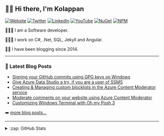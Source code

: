 ## 👋🏽 Hi there, I'm Kolappan

[![Website](https://img.shields.io/badge/Website-kolappan.dev-informational?style=flat-square&logo=microsoft%20edge&logoColor=white)](https://kolappan.dev)
[![Twitter](https://img.shields.io/badge/-Twitter-1DA1F2?style=flat-square&logo=twitter&logoColor=white)](https://twitter.com/KolappanNathan)
[![LinkedIn](https://img.shields.io/badge/-LinkedIn-006192?style=flat-square&logo=linkedin)](https://www.linkedin.com/in/kolappannathan)
[![YouTube](https://img.shields.io/badge/-YouTube-ff0000?style=flat-square&logo=youtube)](https://www.youtube.com/c/KolappanKols)
[![NuGet](https://img.shields.io/badge/-NuGet-004880?style=flat-square&logo=nuget)](https://www.nuget.org/profiles/kolappannathan)
[![NPM](https://img.shields.io/badge/-NPM-CC3534?style=flat-square&logo=npm)](https://www.npmjs.com/~kolappannathan)

👨🏽‍💻 I am a Software developer.

👨🏽‍💻 I work on C#, .Net, SQL, Jekyll and Angular.

✍🏽 I have been blogging since 2014.

---

### 📘 Latest Blog Posts

<!-- PERSONAL-BLOG-POST-LIST:START -->
- [Signing your GitHub commits using GPG keys on Windows](https://kolappan.dev/2021/04/29/signing-your-commits.html)
- [Give Azure Data Studio a try, if you are a user of SSMS](https://kolappan.dev/2021/04/17/try-azure-data-studio.html)
- [Creating &amp; Managing custom blocklists in the Azure Content Moderator service](https://kolappan.dev/2021/04/10/creating-and-managing-blocklists-in-azure-content-moderator.html)
- [Moderate comments on your website using Azure Content Moderator](https://kolappan.dev/2021/03/21/moderate-comments-using-azure-content-moderator.html)
- [Customizing Windows Terminal with Oh my Posh 3](https://kolappan.dev/2021/03/12/customizing-windows-terminal-with-oh-my-posh.html)
<!-- PERSONAL-BLOG-POST-LIST:END -->

➡️ [more blog posts...](https://kolappan.dev/blog)

---

<details>
  <summary>:zap: GitHub Stats</summary>
  
  [![GitHub stats](https://github-readme-stats.vercel.app/api?username=kolappannathan&show_icons=true)](https://github.com/anuraghazra/github-readme-stats)
</details>
